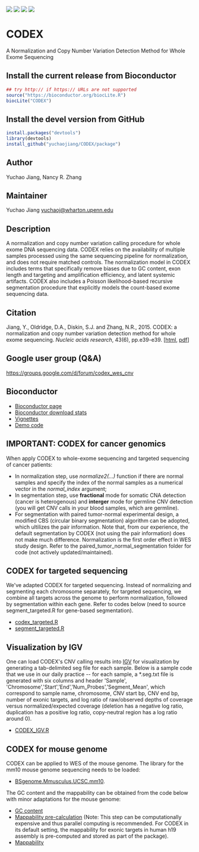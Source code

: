 <img border="0" src="http://bioconductor.org/shields/availability/release/CODEX.svg"/>
<img border="0" src="http://bioconductor.org/shields/downloads/CODEX.svg"/>
<img border="0" src="http://bioconductor.org/shields/build/devel/bioc/CODEX.svg"/>
<img border="0" src="http://bioconductor.org/shields/years-in-bioc/CODEX.svg"/>


# CODEX
A Normalization and Copy Number Variation Detection Method for Whole Exome Sequencing

## Install the current release from Bioconductor
```r
## try http:// if https:// URLs are not supported
source("https://bioconductor.org/biocLite.R")
biocLite("CODEX")
```

## Install the devel version from GitHub
```r
install.packages("devtools")
library(devtools)
install_github("yuchaojiang/CODEX/package")
```


## Author
Yuchao Jiang, Nancy R. Zhang

## Maintainer
Yuchao Jiang <yuchaoj@wharton.upenn.edu>

## Description
A normalization and copy number variation calling procedure for
whole exome DNA sequencing data. CODEX relies on the availability of 
multiple samples processed using the same sequencing pipeline for 
normalization, and does not require matched controls. The normalization 
model in CODEX includes terms that specifically remove biases due to GC 
content, exon length and targeting and amplification efficiency, and latent
systemic artifacts. CODEX also includes a Poisson likelihood-based recursive
segmentation procedure that explicitly models the count-based exome 
sequencing data.

## Citation
Jiang, Y., Oldridge, D.A., Diskin, S.J. and Zhang, N.R., 2015. CODEX: a normalization and copy number variation detection method for whole exome sequencing. *Nucleic acids research*, 43(6), pp.e39-e39. [[html](http://nar.oxfordjournals.org/content/43/6/e39), [pdf](http://nar.oxfordjournals.org/content/43/6/e39.full.pdf+html)]

## Google user group (Q&A)
https://groups.google.com/d/forum/codex_wes_cnv

## Bioconductor
* [Bioconductor page](http://www.bioconductor.org/packages/release/bioc/html/CODEX.html)
* [Bioconductor download stats](http://bioconductor.org/packages/stats/bioc/CODEX/)
* [Vignettes](http://www.bioconductor.org/packages/devel/bioc/vignettes/CODEX/inst/doc/CODEX_vignettes.pdf)
* [Demo code](http://www.bioconductor.org/packages/devel/bioc/vignettes/CODEX/inst/doc/CODEX_vignettes.R)

## IMPORTANT: CODEX for cancer genomics
When apply CODEX to whole-exome sequencing and targeted sequencing of cancer patients:
* In normalization step, use *normalize2(...)* function if there are normal samples and specify the index of the normal samples as a numerical vector in the *normal_index* argument;
* In segmentation step, use **fractional** mode for somatic CNA detection (cancer is heterogenous) and **interger** mode for germline CNV detection (you will get CNV calls in your blood samples, which are germline).
* For segmentation with paired tumor-normal experimental design, a modified CBS (circular binary segmentation) algorithm can be adopted, which ultilizes the pair information. Note that, from our experience, the default segmentation by CODEX (not using the pair information) does not make much difference. Normalization is the first order effect in WES study design. Refer to the paired_tumor_normal_segmentation folder for code (not actively updated/maintained).

## CODEX for targeted sequencing
We've adapted CODEX for targeted sequencing. Instead of normalizing and segmenting each chromosome separately, for targeted sequencing, we combine all targets across the genome to perform normalization, followed by segmentation within each gene. Refer to codes below (need to source segment_targeted.R for gene-based segmentation).
* [codex_targeted.R](https://github.com/yuchaojiang/CODEX/blob/master/targeted_sequencing/codex_targeted.R)
* [segment_targeted.R](https://github.com/yuchaojiang/CODEX/blob/master/targeted_sequencing/segment_targeted.R)

## Visualization by IGV
One can load CODEX's CNV calling results into [IGV](http://www.broadinstitute.org/igv/) for visualization by generating a tab-delimited seg file for each sample. Below is a sample code that we use in our daily practice -- for each sample, a *.seg.txt file is generated with six columns and header 'Sample', 'Chromosome','Start','End','Num_Probes','Segment_Mean', which correspond to sample name, chromosome, CNV start bp, CNV end bp, number of exonic targets, and log ratio of raw/observed depths of coverage versus normalized/expected coverage (deletion has a negative log ratio, duplication has a positive log ratio, copy-neutral region has a log ratio around 0).
* [CODEX_IGV.R](https://github.com/yuchaojiang/CODEX/blob/master/IGV_visualization/CODEX_IGV.R)

## CODEX for mouse genome
CODEX can be applied to WES of the mouse genome. The library for the mm10 mouse genome sequencing needs to be loaded: 
* [BSgenome.Mmusculus.UCSC.mm10](http://bioconductor.org/packages/release/data/annotation/html/BSgenome.Mmusculus.UCSC.mm10.html).

The GC content and the mappability can be obtained from the code below with minor adaptations for the mouse genome:
* [GC content](https://github.com/yuchaojiang/CODEX/blob/master/mouse/getgc.R)
* [Mappability pre-calculation](https://github.com/yuchaojiang/CODEX/blob/master/mouse/mapp.R) (Note: This step can be computationally expensive and thus parallel computing is recommended. For CODEX in its default setting, the mappability for exonic targets in human h19 assembly is pre-computed and stored as part of the package).
* [Mappability](https://github.com/yuchaojiang/CODEX/blob/master/mouse/getmapp.R)
